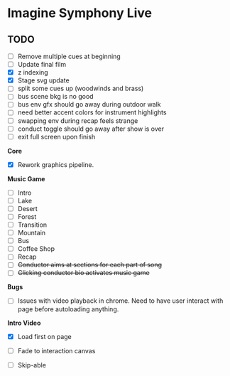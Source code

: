 # Imagine Symphony Live

## TODO
- [ ] Remove multiple cues at beginning
- [ ] Update final film
- [x] z indexing
- [x] Stage svg update
- [ ] split some cues up (woodwinds and brass)
- [ ] bus scene bkg is no good
- [ ] bus env gfx should go away during outdoor walk
- [ ] need better accent colors for instrument highlights
- [ ] swapping env during recap feels strange
- [ ] conduct toggle should go away after show is over
- [ ] exit full screen upon finish

**Core**
 - [x] Rework graphics pipeline.

**Music Game**
 - [ ] Intro
 - [ ] Lake
 - [ ] Desert
 - [ ] Forest
 - [ ] Transition
 - [ ] Mountain
 - [ ] Bus
 - [ ] Coffee Shop
 - [ ] Recap
 - [ ] ~~Conductor aims at sections for each part of song~~
 - [ ] ~~Clicking conductor bio activates music game~~

**Bugs**
 - [ ] Issues with video playback in chrome. Need to have user interact with page before autoloading anything.

**Intro Video**
 - [x] Load first on page
 - [ ] Fade to interaction canvas
 - [ ] Skip-able


